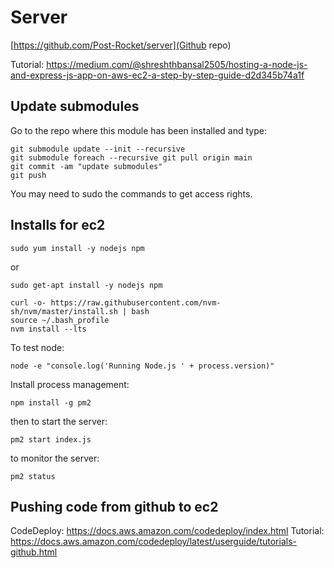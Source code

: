 # Server

[https://github.com/Post-Rocket/server](Github repo)

Tutorial:
https://medium.com/@shreshthbansal2505/hosting-a-node-js-and-express-js-app-on-aws-ec2-a-step-by-step-guide-d2d345b74a1f

## Update submodules

Go to the repo where this module has been installed and type:

    git submodule update --init --recursive
    git submodule foreach --recursive git pull origin main
    git commit -am "update submodules"
    git push

You may need to sudo the commands to get access rights.

## Installs for ec2
    sudo yum install -y nodejs npm

or

    sudo get-apt install -y nodejs npm

    curl -o- https://raw.githubusercontent.com/nvm-sh/nvm/master/install.sh | bash
    source ~/.bash_profile
    nvm install --lts

To test node:

    node -e "console.log('Running Node.js ' + process.version)"

Install process management:

    npm install -g pm2

then to start the server:
    
    pm2 start index.js

to monitor the server:

    pm2 status

## Pushing code from github to ec2
CodeDeploy: https://docs.aws.amazon.com/codedeploy/index.html
Tutorial: https://docs.aws.amazon.com/codedeploy/latest/userguide/tutorials-github.html